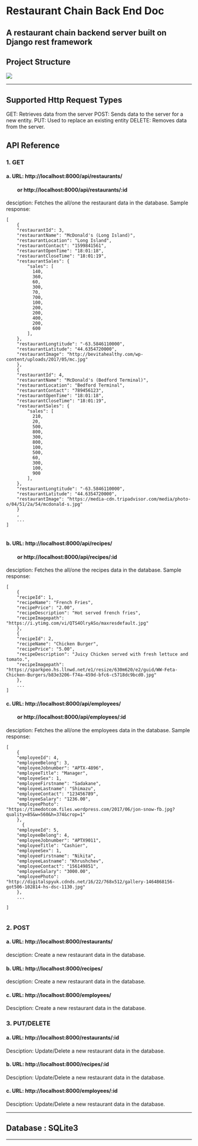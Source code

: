 # Restaurant Chain Back End Doc

## A restaurant chain backend server built on Django rest framework

## Project Structure

![](https://i.imgur.com/GCSU2Y8.png)

---

## Supported Http Request Types
GET: Retrieves data from the server 
POST: Sends data to the server for a new entity. 
PUT: Used to replace an existing entity
DELETE: Removes data from the server.

## API Reference
  
### 1. GET
#### a. URL: http://localhost:8000/api/restaurants/
####  &nbsp;&nbsp;&nbsp;&nbsp;&nbsp;&nbsp;&nbsp;&nbsp;   or   http://localhost:8000/api/restaurants/:id
desciption: Fetches the all/one the restaurant data in the database.
Sample response:
```
[
    {
    "restaurantId": 3,
    "restaurantName": "McDonald's (Long Island)",
    "restaurantLocation": "Long Island",
    "restaurantContact": "1599841561",
    "restaurantOpenTime": "18:01:18",
    "restaurantCloseTime": "18:01:19",
    "restaurantSales": {
        "sales": [
          140,
          360,
          60,
          300,
          70,
          700,
          100,
          200,
          200,
          400,
          200,
          600
        ],
    },
    "restaurantLongtitude": "-63.5846110000",
    "restaurantLatitude": "44.6354720000",
    "restaurantImage": "http://bevitahealthy.com/wp-content/uploads/2017/05/mc.jpg"
    },
    {
    "restaurantId": 4,
    "restaurantName": "McDonald's (Bedford Terminal)",
    "restaurantLocation": "Bedford Terminal",
    "restaurantContact": "789456123",
    "restaurantOpenTime": "18:01:18",
    "restaurantCloseTime": "18:01:19",
    "restaurantSales": {
        "sales": [
          210,
          20,
          500,
          800,
          300,
          800,
          100,
          500,
          60,
          300,
          100,
          900
        ],
    },
    "restaurantLongtitude": "-63.5846110000",
    "restaurantLatitude": "44.6354720000",
    "restaurantImage": "https://media-cdn.tripadvisor.com/media/photo-o/04/51/2a/54/mcdonald-s.jpg"
    }
    ,
    ...
]


```

#### b. URL: http://localhost:8000/api/recipes/
####  &nbsp;&nbsp;&nbsp;&nbsp;&nbsp;&nbsp;&nbsp;&nbsp;   or   http://localhost:8000/api/recipes/:id
desciption: Fetches the all/one the recipes data in the database.
Sample response:
```
[
    {
    "recipeId": 1,
    "recipeName": "French Fries",
    "recipePrice": "2.00",
    "recipeDescription": "Hot served french fries",
    "recipeImagepath": "https://i.ytimg.com/vi/QTS4OlryASo/maxresdefault.jpg"
    },
    {
    "recipeId": 2,
    "recipeName": "Chicken Burger",
    "recipePrice": "5.00",
    "recipeDescription": "Juicy Chicken served with fresh lettuce and tomato.",
    "recipeImagepath": "https://sparkpeo.hs.llnwd.net/e1/resize/630m620/e2/guid/WW-Feta-Chicken-Burgers/b83e3206-f74a-459d-bfc6-c5718dc9bcd0.jpg"
    },
    ...
]

```

#### c. URL: http://localhost:8000/api/employees/
####  &nbsp;&nbsp;&nbsp;&nbsp;&nbsp;&nbsp;&nbsp;&nbsp;   or   http://localhost:8000/api/employees/:id
desciption: Fetches the all/one the employees data in the database.
Sample response:

```
[
    {
    "employeeId": 4,
    "employeeBelong": 3,
    "employeeJobnumber": "APTX-4896",
    "employeeTitle": "Manager",
    "employeeSex": 1,
    "employeeFirstname": "Sadakane",
    "employeeLastname": "Shimazu",
    "employeeContact": "123456789",
    "employeeSalary": "1236.00",
    "employeePhoto": "https://timedotcom.files.wordpress.com/2017/06/jon-snow-fb.jpg?quality=85&w=560&h=374&crop=1"
    },
      {
    "employeeId": 5,
    "employeeBelong": 4,
    "employeeJobnumber": "APTX9011",
    "employeeTitle": "Cashier",
    "employeeSex": 1,
    "employeeFirstname": "Nikita",
    "employeeLastname": "Khrushchev",
    "employeeContact": "156149851",
    "employeeSalary": "3000.00",
    "employeePhoto": "http://digitalspyuk.cdnds.net/16/22/768x512/gallery-1464868156-got506-102814-hs-dsc-1130.jpg"
    },
    ...

]


```

### 2. POST
#### a. URL: http://localhost:8000/restaurants/
desciption: Create a new restaurant data in the database.

#### b. URL: http://localhost:8000/recipes/
desciption: Create a new restaurant data in the database.

#### c. URL: http://localhost:8000/employees/
Desciption: Create a new restaurant data in the database.


### 3. PUT/DELETE
#### a. URL: http://localhost:8000/restaurants/:id
Desciption: Update/Delete a new restaurant data in the database.

#### b. URL: http://localhost:8000/recipes/:id
Desciption: Update/Delete a new restaurant data in the database.

#### c. URL: http://localhost:8000/employees/:id
Desciption: Update/Delete a new restaurant data in the database.

---
## Database : SQLite3 

---


